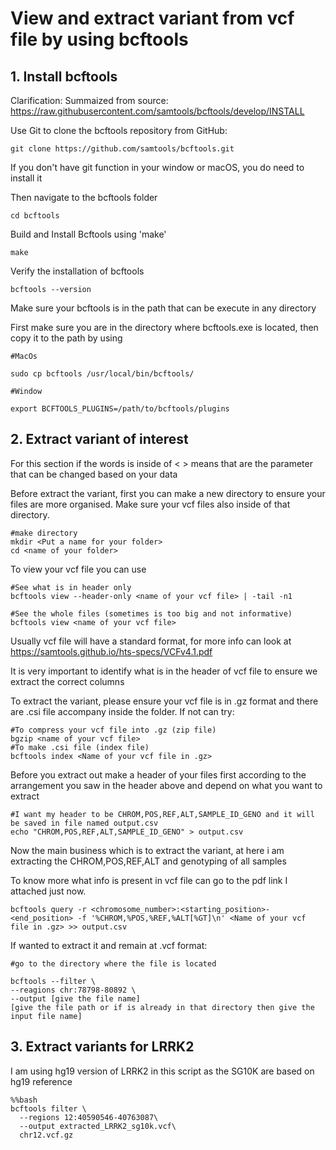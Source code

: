 # View and extract variant from vcf file by using bcftools
## 1. Install bcftools 
Clarification: Summaized from source: https://raw.githubusercontent.com/samtools/bcftools/develop/INSTALL

Use Git to clone the bcftools repository from GitHub:
```
git clone https://github.com/samtools/bcftools.git
```

If you don't have git function in your window or macOS, you do need to install it

Then navigate to the bcftools folder
```
cd bcftools
```
Build and Install Bcftools using 'make'
```
make
```
Verify the installation of bcftools
```
bcftools --version
```
Make sure your bcftools is in the path that can be execute in any directory

First make sure you are in the directory where bcftools.exe is located, then copy it to the path by using
```
#MacOs

sudo cp bcftools /usr/local/bin/bcftools/

#Window

export BCFTOOLS_PLUGINS=/path/to/bcftools/plugins
```

## 2. Extract variant of interest

For this section if the words is inside of <  > means that are the parameter that can be changed based on your data

Before extract the variant, first you can make a new directory to ensure your files are more organised. Make sure your vcf files also inside of that directory. 
```
#make directory
mkdir <Put a name for your folder>
cd <name of your folder>
```

To view your vcf file you can use
```
#See what is in header only
bcftools view --header-only <name of your vcf file> | -tail -n1

#See the whole files (sometimes is too big and not informative)
bcftools view <name of your vcf file>
```

Usually vcf file will have a standard format, for more info can look at https://samtools.github.io/hts-specs/VCFv4.1.pdf

It is very important to identify what is in the header of vcf file to ensure we extract the correct columns

To extract the variant, please ensure your vcf file is in .gz format and there are .csi file accompany inside the folder. If not can try:
```
#To compress your vcf file into .gz (zip file)
bgzip <name of your vcf file>
#To make .csi file (index file)
bcftools index <Name of your vcf file in .gz>
```

Before you extract out make a header of your files first according to the arrangement you saw in the header above and depend on what you want to extract
```
#I want my header to be CHROM,POS,REF,ALT,SAMPLE_ID_GENO and it will be saved in file named output.csv
echo "CHROM,POS,REF,ALT,SAMPLE_ID_GENO" > output.csv
```

Now the main business which is to extract the variant, at here i am extracting the CHROM,POS,REF,ALT and genotyping of all samples

To know more what info is present in vcf file can go to the pdf link I attached just now.
```
bcftools query -r <chromosome_number>:<starting_position>-<end_position> -f '%CHROM,%POS,%REF,%ALT[%GT]\n' <Name of your vcf file in .gz> >> output.csv
```

If wanted to extract it and remain at .vcf format:
```
#go to the directory where the file is located

bcftools --filter \
--reagions chr:78798-80892 \
--output [give the file name]
[give the file path or if is already in that directory then give the input file name]

```

## 3. Extract variants for LRRK2

I am using hg19 version of LRRK2 in this script as the SG10K are based on hg19 reference
```
%%bash
bcftools filter \
  --regions 12:40590546-40763087\
  --output extracted_LRRK2_sg10k.vcf\
  chr12.vcf.gz
```




